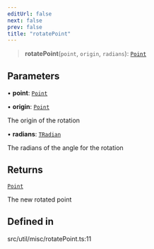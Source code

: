 ```yaml
---
editUrl: false
next: false
prev: false
title: "rotatePoint"
---
```


> **rotatePoint**(`point`, `origin`, `radians`): [`Point`](/api/classes/point/)

## Parameters

• **point**: [`Point`](/api/classes/point/)

• **origin**: [`Point`](/api/classes/point/)

The origin of the rotation

• **radians**: [`TRadian`](/api/type-aliases/tradian/)

The radians of the angle for the rotation

## Returns

[`Point`](/api/classes/point/)

The new rotated point

## Defined in

src/util/misc/rotatePoint.ts:11
